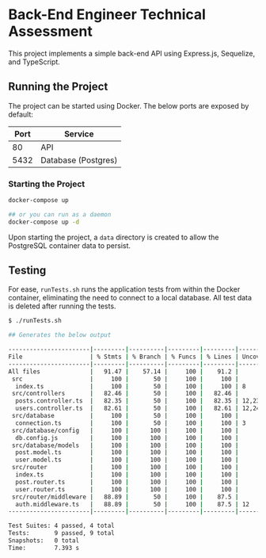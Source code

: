 # Back-End Engineer Technical Assessment

This project implements a simple back-end API using Express.js, Sequelize, and TypeScript.

## Running the Project

The project can be started using Docker. The below ports are exposed by default:

| Port | Service |
|---|---|
| 80 | API |
| 5432| Database (Postgres) |

### Starting the Project

```bash
docker-compose up

## or you can run as a daemon
docker-compose up -d
```

Upon starting the project, a `data` directory is created to allow the PostgreSQL container data to persist.

## Testing

For ease, `runTests.sh` runs the application tests from within the Docker container, eliminating the need to connect to a local database. All test data is deleted after running the tests.

```bash
$ ./runTests.sh

## Generates the below output

-----------------------|---------|----------|---------|---------|-------------------
File                   | % Stmts | % Branch | % Funcs | % Lines | Uncovered Line #s 
-----------------------|---------|----------|---------|---------|-------------------
All files              |   91.47 |    57.14 |     100 |    91.2 |                   
 src                   |     100 |       50 |     100 |     100 |                   
  index.ts             |     100 |       50 |     100 |     100 | 8                 
 src/controllers       |   82.46 |       50 |     100 |   82.46 |                   
  posts.controller.ts  |   82.35 |       50 |     100 |   82.35 | 12,23,40,46,63,70 
  users.controller.ts  |   82.61 |       50 |     100 |   82.61 | 12,24,42,50       
 src/database          |     100 |       50 |     100 |     100 |                   
  connection.ts        |     100 |       50 |     100 |     100 | 3                 
 src/database/config   |     100 |      100 |     100 |     100 |                   
  db.config.js         |     100 |      100 |     100 |     100 |                   
 src/database/models   |     100 |      100 |     100 |     100 |                   
  post.model.ts        |     100 |      100 |     100 |     100 |                   
  user.model.ts        |     100 |      100 |     100 |     100 |                   
 src/router            |     100 |      100 |     100 |     100 |                   
  index.ts             |     100 |      100 |     100 |     100 |                   
  post.router.ts       |     100 |      100 |     100 |     100 |                   
  user.router.ts       |     100 |      100 |     100 |     100 |                   
 src/router/middleware |   88.89 |       50 |     100 |    87.5 |                   
  auth.middleware.ts   |   88.89 |       50 |     100 |    87.5 | 12                
-----------------------|---------|----------|---------|---------|-------------------

Test Suites: 4 passed, 4 total
Tests:       9 passed, 9 total
Snapshots:   0 total
Time:        7.393 s

```